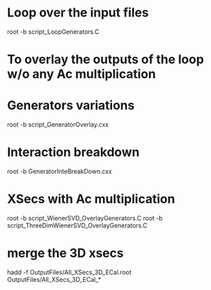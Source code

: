 # Loop over the input files
root -b script_LoopGenerators.C

# To overlay the outputs of the loop w/o any Ac multiplication
# Generators variations
root -b script_GeneratorOverlay.cxx

# Interaction breakdown
root -b GeneratorInteBreakDown.cxx

# XSecs with Ac multiplication
root -b script_WienerSVD_OverlayGenerators.C
root -b script_ThreeDimWienerSVD_OverlayGenerators.C

# merge the 3D xsecs
hadd -f OutputFiles/All_XSecs_3D_ECal.root OutputFiles/All_XSecs_3D_ECal_*

